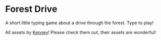 # Forest Drive

 A short little typing game about a drive through the forest.
 Type to play!

All assets by [Kenney](kenney.nl)! Please check them out, their assets are wonderful!
